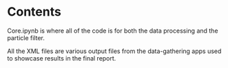 # Contents

Core.ipynb is where all of the code is for both the data processing and the particle filter.

All the XML files are various output files from the data-gathering apps used to showcase results in the final report.
